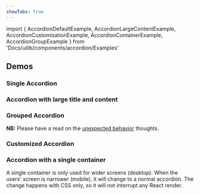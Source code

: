 ```yaml
---
showTabs: true
---
```


import {
AccordionDefaultExample,
AccordionLargeContentExample,
AccordionCustomisationExample,
AccordionContainerExample,
AccordionGroupExample
} from 'Docs/uilib/components/accordion/Examples'

## Demos

### Single Accordion

<AccordionDefaultExample />

### Accordion with large title and content

<AccordionLargeContentExample />

### Grouped Accordion

**NB:** Please have a read on the [unexpected behavior](/uilib/components/accordion/info#unexpected-behavior) thoughts.

<AccordionGroupExample />

### Customized Accordion

<AccordionCustomisationExample />

### Accordion with a single container

A single container is only used for wider screens (desktop).  When the users' screen is narrower (mobile), it will change to a normal accordion. The change happens with CSS only, so it will not interrupt any React render.

<AccordionContainerExample />

